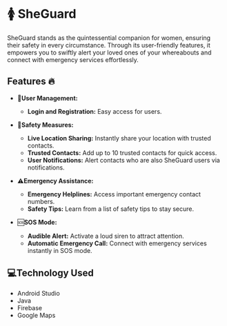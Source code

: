 # 🚺 SheGuard
SheGuard stands as the quintessential companion for women, ensuring their safety in every circumstance. Through its user-friendly features, it empowers you to swiftly alert your loved ones of your whereabouts and connect with emergency services effortlessly.

## Features 🔥

- 👤**User Management:**
  - **Login and Registration:** Easy access for users.

- 🛟**Safety Measures:**
  - **Live Location Sharing:** Instantly share your location with trusted contacts.
  - **Trusted Contacts:** Add up to 10 trusted contacts for quick access.
  - **User Notifications:** Alert contacts who are also SheGuard users via notifications.

- ⚠️**Emergency Assistance:**
  - **Emergency Helplines:** Access important emergency contact numbers.
  - **Safety Tips:** Learn from a list of safety tips to stay secure.

- 🆘**SOS Mode:**
  - **Audible Alert:** Activate a loud siren to attract attention.
  - **Automatic Emergency Call:** Connect with emergency services instantly in SOS mode.
 
## 💻Technology Used
- Android Studio
- Java
- Firebase
- Google Maps
